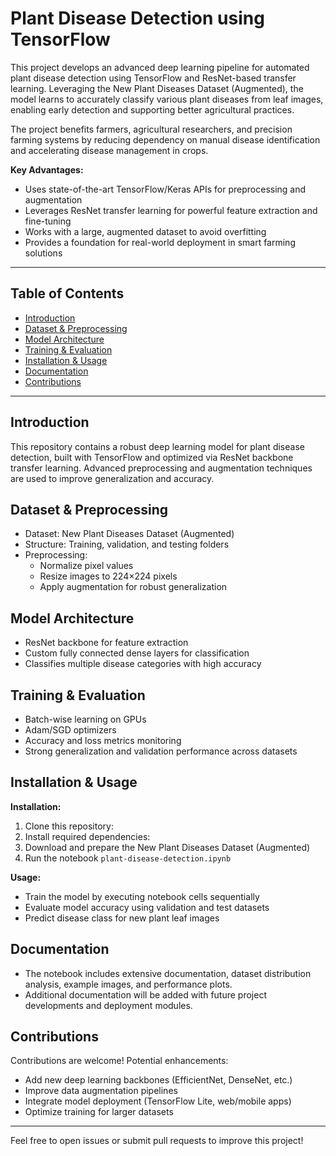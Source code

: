 # Plant Disease Detection using TensorFlow

This project develops an advanced deep learning pipeline for automated plant disease detection using TensorFlow and ResNet-based transfer learning. Leveraging the New Plant Diseases Dataset (Augmented), the model learns to accurately classify various plant diseases from leaf images, enabling early detection and supporting better agricultural practices.

The project benefits farmers, agricultural researchers, and precision farming systems by reducing dependency on manual disease identification and accelerating disease management in crops.

**Key Advantages:**  
- Uses state-of-the-art TensorFlow/Keras APIs for preprocessing and augmentation  
- Leverages ResNet transfer learning for powerful feature extraction and fine-tuning  
- Works with a large, augmented dataset to avoid overfitting  
- Provides a foundation for real-world deployment in smart farming solutions

---

## Table of Contents

- [Introduction](#introduction)
- [Dataset & Preprocessing](#dataset--preprocessing)
- [Model Architecture](#model-architecture)
- [Training & Evaluation](#training--evaluation)
- [Installation & Usage](#installation--usage)
- [Documentation](#documentation)
- [Contributions](#contributions)

---

## Introduction

This repository contains a robust deep learning model for plant disease detection, built with TensorFlow and optimized via ResNet backbone transfer learning. Advanced preprocessing and augmentation techniques are used to improve generalization and accuracy.

## Dataset & Preprocessing

- Dataset: New Plant Diseases Dataset (Augmented)
- Structure: Training, validation, and testing folders
- Preprocessing:  
  - Normalize pixel values  
  - Resize images to 224×224 pixels  
  - Apply augmentation for robust generalization

## Model Architecture

- ResNet backbone for feature extraction
- Custom fully connected dense layers for classification
- Classifies multiple disease categories with high accuracy

## Training & Evaluation

- Batch-wise learning on GPUs
- Adam/SGD optimizers
- Accuracy and loss metrics monitoring
- Strong generalization and validation performance across datasets

## Installation & Usage

**Installation:**  
1. Clone this repository:  
2. Install required dependencies:  
3. Download and prepare the New Plant Diseases Dataset (Augmented)
4. Run the notebook `plant-disease-detection.ipynb`

**Usage:**  
- Train the model by executing notebook cells sequentially  
- Evaluate model accuracy using validation and test datasets  
- Predict disease class for new plant leaf images

## Documentation

- The notebook includes extensive documentation, dataset distribution analysis, example images, and performance plots.
- Additional documentation will be added with future project developments and deployment modules.

## Contributions

Contributions are welcome! Potential enhancements:
- Add new deep learning backbones (EfficientNet, DenseNet, etc.)
- Improve data augmentation pipelines
- Integrate model deployment (TensorFlow Lite, web/mobile apps)
- Optimize training for larger datasets

---

Feel free to open issues or submit pull requests to improve this project!
